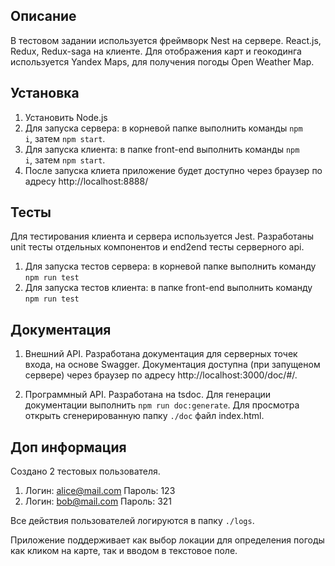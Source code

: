 ## Описание

В тестовом задании используется фреймворк Nest на сервере. React.js, Redux, Redux-saga на клиенте.
Для отображения карт и геокодинга используется Yandex Maps, для получения погоды Open Weather Map.

## Установка

1.  Установить Node.js
2.  Для запуска сервeра: в корневой папке выполнить команды
    <code>npm i</code>, затем <code>npm start</code>.
3.  Для запуска клиента: в папке front-end выполнить команды
    <code>npm i</code>, затем <code>npm start</code>.
4.  После запуска клиета приложение будет доступно через браузер по адресу http://localhost:8888/

## Тесты

Для тестирования клиента и сервера используется Jest.
Разработаны unit тесты отдельных компонентов и end2end тесты серверного api.

1.  Для запуска тестов сервeра: в корневой папке выполнить команду <code>npm run test</code>
2.  Для запуска тестов клиента: в папке front-end выполнить команду <code>npm run test</code>

## Документация

1.  Внешний API. Разработана документация для серверных точек входа, на основе Swagger. Документация доступна (при запущеном сервере) через браузер по адресу http://localhost:3000/doc/#/.

2.  Программный API. Разработана на tsdoc. Для генерации документации выполнить <code>npm run doc:generate</code>. Для просмотра открыть сгенерированную папку <code>./doc</code> файл index.html.

## Доп информация

Создано 2 тестовых пользователя.

1.  Логин: alice@mail.com Пароль: 123
2.  Логин: bob@mail.com Пароль: 321

Все действия пользователей логируются в папку <code>./logs</code>.

Приложение поддерживает как выбор локации для определения погоды как кликом на карте, так и вводом в текстовое поле.
